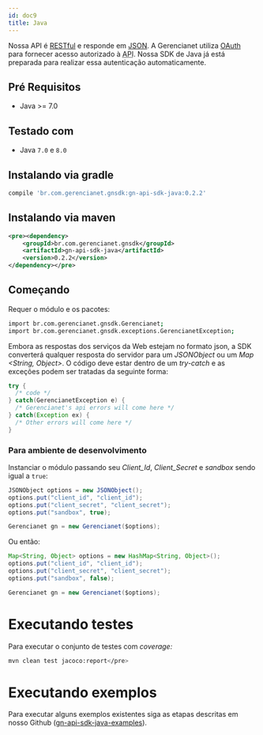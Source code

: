 ```yaml
---
id: doc9
title: Java
---
```


<p>Nossa API é <a href="https://en.wikipedia.org/wiki/Representational_state_transfer" target="_blank" title="Link Externo">RESTful</a> e responde em <a href="http://www.json.org/" target="_blank" title="Link Externo">JSON</a>. A Gerencianet utiliza <a href="http://oauth.net/" target="_blank" title="Link Externo">OAuth</a> para fornecer acesso autorizado à <abbr title="Application Programming Interface">API</abbr>. Nossa SDK de Java já está preparada para realizar essa autenticação automaticamente.</p>

## Pré Requisitos

- Java >= 7.0

## Testado com

- Java <code>7.0</code> e <code>8.0</code>

## Instalando via gradle

```bash
compile 'br.com.gerencianet.gnsdk:gn-api-sdk-java:0.2.2'
```

## Instalando via maven

<!--DOCUSAURUS_CODE_TABS-->
<!--Java-->
```xml
<pre><dependency>
    <groupId>br.com.gerencianet.gnsdk</groupId>
    <artifactId>gn-api-sdk-java</artifactId>
    <version>0.2.2</version>
</dependency></pre>
```
<!--END_DOCUSAURUS_CODE_TABS-->

## Começando

Requer o módulo e os pacotes:

```bash
import br.com.gerencianet.gnsdk.Gerencianet;
import br.com.gerencianet.gnsdk.exceptions.GerencianetException;
```

Embora as respostas dos serviços da Web estejam no formato json, a SDK converterá qualquer resposta do servidor para um *JSONObject* ou um *Map <String, Object>*. O código deve estar dentro de um *try-catch* e as exceções podem ser tratadas da seguinte forma:

<!--DOCUSAURUS_CODE_TABS-->
<!--Java-->
```java
try {
  /* code */
} catch(GerencianetException e) {
  /* Gerencianet's api errors will come here */
} catch(Exception ex) {
  /* Other errors will come here */
}
```
<!--END_DOCUSAURUS_CODE_TABS-->

### Para ambiente de desenvolvimento

Instanciar o módulo passando seu *Client_Id*, *Client_Secret* e *sandbox* sendo igual a <code>true</code>:

<!--DOCUSAURUS_CODE_TABS-->
<!--JSONObject-->
```java
JSONObject options = new JSONObject();
options.put("client_id", "client_id");
options.put("client_secret", "client_secret");
options.put("sandbox", true);

Gerencianet gn = new Gerencianet($options);
```
<!--END_DOCUSAURUS_CODE_TABS-->

Ou então:

<!--DOCUSAURUS_CODE_TABS-->
<!--Map-->
```java
Map<String, Object> options = new HashMap<String, Object>();
options.put("client_id", "client_id");
options.put("client_secret", "client_secret");
options.put("sandbox", false);

Gerencianet gn = new Gerencianet($options);
```
<!--END_DOCUSAURUS_CODE_TABS-->

# Executando testes

Para executar o conjunto de testes com *coverage:*

```bash
mvn clean test jacoco:report</pre>
```
# Executando exemplos

Para executar alguns exemplos existentes siga as etapas descritas em nosso Github (<a href="https://github.com/gerencianet/gn-api-sdk-java-examples" target="_blank">gn-api-sdk-java-examples</a>).